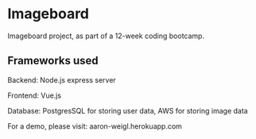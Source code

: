 # Imageboard	

 Imageboard project, as part of a 12-week coding bootcamp.

## Frameworks used

Backend: Node.js express server

Frontend: Vue.js 

Database: PostgresSQL for storing user data, AWS for storing image data

For a demo, please visit: aaron-weigl.herokuapp.com

